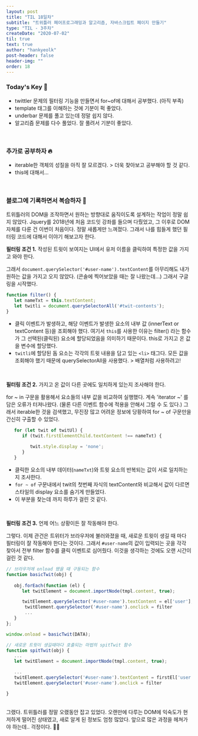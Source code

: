 ```yaml
---
layout: post
title: "TIL 18일차"
subtitle: "트위틀러 페어프로그래밍과 알고리즘, 자바스크립트 페이지 만들기"
type: "TIL - 3주차"
createDate: "2020-07-02"
til: true
text: true
author: "hankyeolk"
post-header: false
header-img: ""
order: 18
---
```


### Today's Key 🔑

- twittler 문제의 필터링 기능을 만들면서 for~of에 대해서 공부했다. (아직 부족)
- template 태그를 이해하는 것에 기분이 퍽 좋았다.
- underbar 문제를 풀고 있는데 정말 쉽지 않다. 
- 알고리즘 문제를 다수 풀었다. 잘 풀려서 기분이 좋았다.
<br>

### 추가로 공부하자 🔥

- iterable한 객체의 성질을 아직 잘 모르겠다. > 더욱 찾아보고 공부해야 할 것 같다.
- this에 대해서...
<br>

### 블로그에 기록하면서 복습하자 🚀

트위틀러의 DOM을 조작하면서 원하는 방향대로 움직이도록 설계하는 작업이 정말 쉽지 않았다. Jquery를 2018년에 처음 코드잇 강좌를 들으며 다뤘었고, 그 이후로 DOM 자체를 다룬 건 이번이 처음이다. 정말 새롭게만 느껴졌다. 그래서 나를 힘들게 했던 필터링 코드에 대해서 이야기 해보고자 한다.
<br>

**필터링 조건 1.** 작성된 트윗이 보여지는 UI에서 유저 이름을 클릭하여 특정한 값을 가지고 와야 한다.
<br>

그래서 `document.querySelector('#user-name').textContent`를 아무리해도 내가 원하는 값을 가지고 오지 않았다. (콘솔에 찍어보았을 때는 잘 나왔는데...) 그래서 구글링을 시작했다.

```js
function filter() {
   let nameTxt = this.textContent;
   let twitli = document.querySelectorAll('#twit-contents');
}
```

- 클릭 이벤트가 발생하고, 해당 이벤트가 발생한 요소의 내부 값 (innerText or textContent 등)을 조회해야 했다. 여기서 `this`를 사용한 이유는 filter() 라는 함수가 그 선택된(클릭된) 요소에 할당되었음을 의미하기 때문이다. this로 가지고 온 값을 변수에 할당했다. 
- `twitli`에 할당된 돔 요소는 각각의 트윗 내용을 담고 있는 `<li>` 태그다. 모든 값을 조회해야 했기 때문에 querySelectorAll을 사용했다. > 배열처럼 사용하려고!
<br>

**필터링 조건 2.** 가지고 온 값이 다른 곳에도 일치하게 있는지 조사해야 한다.
<br>

for ~ in 구문을 활용해서 요소들의 내부 값을 비교하여 실행했다. 계속 'iterator ~' 를 담은 오류가 터져나왔다. (물론 다른 이벤트 함수에 적용을 안해서 그럴 수 도 있다.) 그래서 iterable한 것을 검색했고, 무진장 많고 어려운 정보에 당황하여 for ~ of 구문만을 간신히 구출할 수 있었다.

```js
   for (let twit of twitUl) {
      if (twit.firstElementChild.textContent !== nameTxt) {
         
         twit.style.display = 'none';
      }
   }
```

- 클릭한 요소의 내부 데이터(`nameTxt`)와 트윗 요소의 반복되는 값이 서로 일치하는지 조사한다. 
- `for ~ of` 구문내에서 twit의 첫번째 자식의 textContent와 비교해서 값이 다르면 스타일의 display 요소를 숨기게 만들었다.
- 이 부분을 찾는데 까지 하루가 걸린 것 같다.
<br>

**필터링 조건 3.** 언제 어느 상황이든 잘 작동해야 한다.
<br>

그렇다. 이제 관건은 트위터가 브라우저에 불러와졌을 때, 새로운 트윗이 생길 때 마다 필터링이 잘 작동해야 한다는 것이다. 그래서 `#user-name`의 값이 입력되는 곳을 각각 찾아서 전부 filter 함수를 클릭 이벤트로 심어줬다. 이것을 생각하는 것에도 오랜 시간이 걸린 것 같다.

```js
// 브라우저에 onload 됐을 때 구동되는 함수
function basicTwit(obj) {
   
   obj.forEach(function (el) {
      let twitElement = document.importNode(tmpl.content, true);

      twitElement.querySelector('#user-name').textContent = el['user'];
       twitElement.querySelector('#user-name').onclick = filter
       ...
   }
};

window.onload = basicTwit(DATA);
```

```js
// 새로운 트윗이 생길때마다 호출되는 마법의 spitTwit 함수
function spitTwit(obj) {
   ...
   let twitElement = document.importNode(tmpl.content, true);

   ...
   twitElement.querySelector('#user-name').textContent = firstEl['user'];
   twitElement.querySelector('#user-name').onclick = filter

}
```

<br>
그랬다. 트위틀러를 정말 오랬동안 잡고 있었다. 오랜만에 다루는 DOM에 익숙도가 현저하게 떨어진 상태였고, 새로 알게 된 정보도 엄청 많았다. 앞으로 많은 과정을 헤쳐가야 하는데.. 걱정이다. 🏄‍♂️